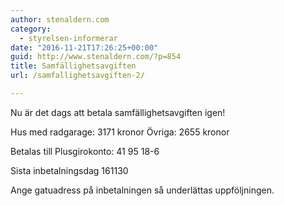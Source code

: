 ```yaml
---
author: stenaldern.com
category:
  - styrelsen-informerar
date: "2016-11-21T17:26:25+00:00"
guid: http://www.stenaldern.com/?p=854
title: Samfällighetsavgiften
url: /samfallighetsavgiften-2/

---
```

Nu är det dags att betala samfällighetsavgiften igen!

Hus med radgarage: 3171 kronor
Övriga: 2655 kronor

Betalas till Plusgirokonto: 41 95 18-6

Sista inbetalningsdag 161130

Ange gatuadress på inbetalningen så underlättas uppföljningen.
